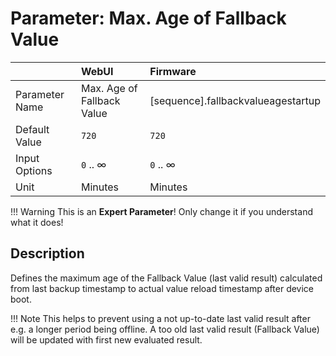 # Parameter: Max. Age of Fallback Value

|                   | WebUI               | Firmware
|:---               |:---                 |:----
| Parameter Name    | Max. Age of Fallback Value | [sequence].fallbackvalueagestartup
| Default Value     | `720`               | `720`
| Input Options     | `0` .. &infin;      | `0` .. &infin; 
| Unit              | Minutes             | Minutes


!!! Warning
    This is an **Expert Parameter**! Only change it if you understand what it does!  


## Description

Defines the maximum age of the Fallback Value (last valid result) calculated from last backup timestamp to actual 
value reload timestamp after device boot.


!!! Note
    This helps to prevent using a not up-to-date last valid result after e.g. a longer period being offline.
    A too old last valid result (Fallback Value) will be updated with first new evaluated result.

